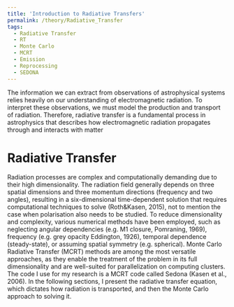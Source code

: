 ```yaml
---
title: 'Introduction to Radiative Transfers'
permalink: /theory/Radiative_Transfer
tags:
  - Radiative Transfer
  - RT
  - Monte Carlo
  - MCRT
  - Emission
  - Reprocessing
  - SEDONA
---
```

The information we can extract from observations of astrophysical systems relies heavily on our understanding of electromagnetic radiation. To interpret these observations, we must model the production and transport of radiation. Therefore, radiative transfer is a fundamental process in astrophysics that describes how electromagnetic radiation propagates through and interacts with matter


Radiative Transfer
====
Radiation processes are complex and computationally demanding due to their high dimensionality. The radiation field generally depends on three spatial dimensions and three momentum directions (frequency and two angles), resulting in a six-dimensional time-dependent solution that requires computational techniques to solve (Roth&Kasen, 2015), not to mention the case when polarisation also needs to be studied. To reduce dimensionality and complexity, various numerical methods have been employed, such as neglecting angular dependencies (e.g. M1 closure, Pomraning, 1969), frequency (e.g. grey opacity Eddington, 1926), temporal dependence (steady-state), or assuming spatial symmetry (e.g. spherical). Monte Carlo Radiative Transfer (MCRT) methods are among the most versatile approaches, as they enable the treatment of the problem in its full dimensionality and are well-suited for parallelization on computing clusters. The code I use for my research is a MCRT code called Sedona (Kasen et al., 2006). In the following sections, I present the radiative transfer equation, which dictates how radiation is transported, and then the Monte Carlo approach to solving it.



